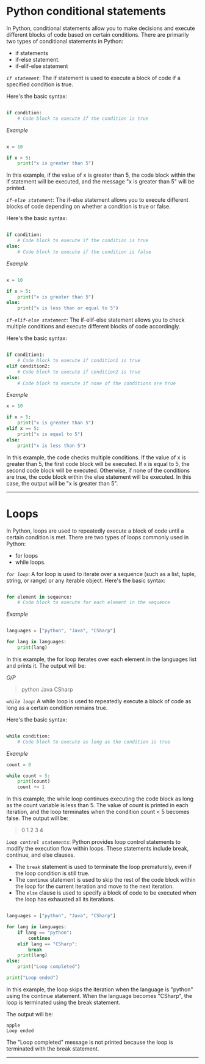 # Python conditional statements

In Python, conditional statements allow you to make decisions and execute different blocks of code based on certain conditions. There are primarily two types of conditional statements in Python: 
- if statements
- if-else statement.
- if-elif-else statement

*`if statement`*: The if statement is used to execute a block of code if a specified condition is true. 

Here's the basic syntax:

```python

if condition:
    # Code block to execute if the condition is true
```

*Example*

```python

x = 10

if x > 5:
    print("x is greater than 5")

```

In this example, if the value of x is greater than 5, the code block within the if statement will be executed, and the message "x is greater than 5" will be printed.

*`if-else statement`*: The if-else statement allows you to execute different blocks of code depending on whether a condition is true or false. 

Here's the basic syntax:

```python

if condition:
    # Code block to execute if the condition is true
else:
    # Code block to execute if the condition is false
```

*Example*

```python

x = 10

if x > 5:
    print("x is greater than 5")
else:
    print("x is less than or equal to 5")
```

*`if-elif-else statement`*: The if-elif-else statement allows you to check multiple conditions and execute different blocks of code accordingly. 

Here's the basic syntax:
```python

if condition1:
    # Code block to execute if condition1 is true
elif condition2:
    # Code block to execute if condition2 is true
else:
    # Code block to execute if none of the conditions are true
```

*Example*

```python
x = 10

if x > 5:
    print("x is greater than 5")
elif x == 5:
    print("x is equal to 5")
else:
    print("x is less than 5")
```

In this example, the code checks multiple conditions. If the value of x is greater than 5, the first code block will be executed. If x is equal to 5, the second code block will be executed. Otherwise, if none of the conditions are true, the code block within the else statement will be executed. In this case, the output will be "x is greater than 5".

---

# Loops

In Python, loops are used to repeatedly execute a block of code until a certain condition is met. 
There are two types of loops commonly used in Python: 
- for loops 
- while loops.

*`for loop`*: A for loop is used to iterate over a sequence (such as a list, tuple, string, or range) or any iterable object. Here's the basic syntax:

```python

for element in sequence:
    # Code block to execute for each element in the sequence

```

*Example*

```python

languages = ["python", "Java", "CSharp"]

for lang in languages:
    print(lang)
```

In this example, the for loop iterates over each element in the languages list and prints it. The output will be:

*O/P*

<blockquote>

python
Java
CSharp

</blockquote>

*`while loop`*: A while loop is used to repeatedly execute a block of code as long as a certain condition remains true. 

Here's the basic syntax:

```Python

while condition:
    # Code block to execute as long as the condition is true
```

*Example*

```Python
count = 0

while count < 5:
    print(count)
    count += 1
```

In this example, the while loop continues executing the code block as long as the count variable is less than 5. The value of count is printed in each iteration, and the loop terminates when the condition count < 5 becomes false. The output will be:

<blockquote>

0
1
2
3
4

</blockquote>

*`Loop control statements`*: Python provides loop control statements to modify the execution flow within loops. These statements include break, continue, and else clauses.

- The `break` statement is used to terminate the loop prematurely, even if the loop condition is still true.
- The `continue` statement is used to skip the rest of the code block within the loop for the current iteration and move to the next iteration.
- The `else` clause is used to specify a block of code to be executed when the loop has exhausted all its iterations.

```python

languages = ["python", "Java", "CSharp"]

for lang in languages:
    if lang == "python":
        continue
    elif lang == "CSharp":
        break
    print(lang)
else:
    print("Loop completed")

print("Loop ended")

```

In this example, the loop skips the iteration when the language is "python" using the continue statement. When the language becomes "CSharp", the loop is terminated using the break statement. 

The output will be:

```
apple
Loop ended
```

The "Loop completed" message is not printed because the loop is terminated with the break statement.

---




















